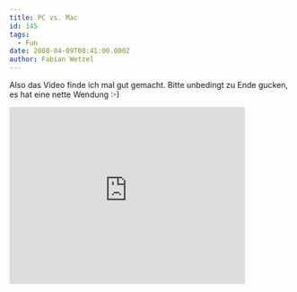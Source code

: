 ```yaml
---
title: PC vs. Mac
id: 145
tags:
  - Fun
date: 2008-04-09T08:41:00.000Z
author: Fabian Wetzel
---
```


Also das Video finde ich mal gut gemacht. Bitte unbedingt zu Ende gucken, es hat eine nette Wendung :-)
<iframe src="http://www.youtube.com/embed/hIrBkgS4E1k" frameborder="0" width="420" height="315"></iframe>

